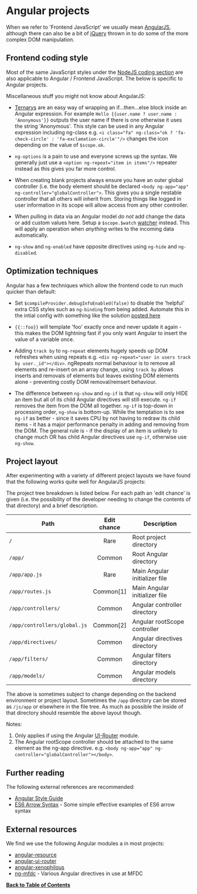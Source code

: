 Angular projects
================
When we refer to 'Frontend JavaScript' we usually mean [AngularJS](http://angularjs.org), although there can also be a bit of [jQuery](http://jquery.com) thrown in to do some of the more complex DOM manipulation.

Frontend coding style
---------------------
Most of the same JavaScript styles under the [NodeJS coding section](style-node.js) are also applicable to Angular / Frontend JavaScript. The below is specific to Angular projects.

Miscellaneous stuff you might not know about AngularJS:

* [Ternarys](https://en.wikipedia.org/wiki/%3F:) are an easy way of wrapping an if...then...else block inside an Angular expression. For example `Hello {{user.name ? user.name : 'Anonymous'}}` outputs the user name if there is one otherwise it uses the string 'Anonymous'. This style can be used in any Angular expression including ng-class e.g. `<i class="fa" ng-class="ok ? 'fa-check-circle' : 'fa-exclamation-circle'"/>` changes the icon depending on the value of `$scope.ok`.

* `ng-options` is a pain to use and everyone screws up the syntax. We generally just use a `<option ng-repeat="item in items"/>` repeater instead as this gives you far more control.

* When creating blank projects always ensure you have an outer global controller (i.e. the body element should be declared `<body ng-app="app" ng-controller="globalController">`. This gives you a single nestable controller that all others will inherit from. Storing things like logged in user information in its scope will allow access from any other controller.

* When pulling in data via an Angular model *do not* add change the data or add custom values here. Setup a `$scope.$watch` [watcher](https://docs.angularjs.org/api/ng/type/$rootScope.Scope#$watch) instead. This will apply an operation when *anything* writes to the incoming data automatically.

* `ng-show` and `ng-enabled` have opposite directives using `ng-hide` and `ng-disabled`.


Optimization techniques
-----------------------
Angular has a few techniques which allow the frontend code to run much quicker than default:

* Set `$compileProvider.debugInfoEnabled(false)` to disable the 'helpful' extra CSS styles such as `ng-binding` from being added. Automate this in the intial config with something like the solution [posted here](https://gist.github.com/capaj/d15a53395c73f545b362)

* `{{::foo}}` will template 'foo' exactly once and never update it again - this makes the DOM lightning fast if you only want Angular to insert the value of a variable once.

* Adding `track by` to `ng-repeat` elements hugely speeds up DOM refreshes when using repeats e.g. `<div ng-repeat="user in users track by user._id"></div>`. ngRepeats normal behaviour is to remove all elements and re-insert on an array change, using `track by` allows inserts and removals of elements but leaves existing DOM elements alone - preventing costly DOM removal/reinsert behaviour.

* The difference between `ng-show` and `ng-if` is that `ng-show` will only HIDE an item but all of its child Angular directives will still execute. `ng-if` removes the item from the DOM all together. `ng-if` is top-down in processing order, `ng-show` is bottom-up. While the temptation is to see `ng-if` as better - since it saves CPU by not having to redraw its child items - it has a major performance penalty in adding and removing from the DOM. The general rule is - if the display of an item is unlikely to change much OR has child Angular directives use `ng-if`, otherwise use `ng-show`.


Project layout
--------------
After experimenting with a variety of different project layouts we have found that the following works quite well for AngularJS projects:

The project tree breakdown is listed below. For each path an 'edit chance' is given (i.e. the possibility of the developer needing to change the contents of that directory) and a brief description.

| Path                                                | Edit chance | Description                   |
|-----------------------------------------------------|:-----------:| ------------------------------|
| `/`                                                 | Rare        | Root project directory        |
| `/app/`                                             | Common      | Root Angular directory        |
| `/app/app.js`                                       | Rare        | Main Angular initializer file |
| `/app/routes.js`                                    | Common[1]   | Main Angular initializer file |
| `/app/controllers/`                                 | Common      | Angular controller directory  |
| `/app/controllers/global.js`                        | Common[2]   | Angular rootScope controller  |
| `/app/directives/`                                  | Common      | Angular directives directory  |
| `/app/filters/`                                     | Common      | Angular filters directory     |
| `/app/models/`                                      | Common      | Angular models directory      |

The above is sometimes subject to change depending on the backend environment or project layout. Sometimes the `/app` directory can be stored as `/js/app` or elsewhere in the file tree. As much as possible the inside of that directory should resemble the above layout though.

Notes:

1. Only applies if using the Angular [UI-Router](https://github.com/angular-ui/ui-router) module.
2. The Angular rootScope controller should be attached to the same element as the ng-app directive. e.g. `<body ng-app="app" ng-controller="globalController"></body>`.


Further reading
---------------
The following external references are recommended:

* [Angular Style Guide](https://github.com/johnpapa/angular-styleguide)
* [ES6 Arrow Syntax](http://shivganesh.com/2015/08/es6-arrows/) - Some simple effective examples of ES6 arrow syntax


External resources
------------------
We find we use the following Angular modules a in most projects:

* [angular-resource](https://docs.angularjs.org/api/ngResource)
* [angular-ui-router](http://angular-ui.github.io/ui-router/site)
* [angular-xenophilous](https://github.com/hash-bang/ng-xenophilous)
* [ng-mfdc](http://momsfriendlydevco.github.io/ng-mfdc) - Various Angular directives in use at MFDC


**[Back to Table of Contents](README.md)**
